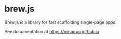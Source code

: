 # brew.js

Brew.js is a library for fast scaffolding single-page apps.

See documentation at https://misonou.github.io.
